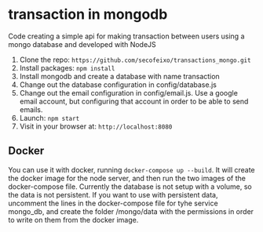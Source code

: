 # transaction in mongodb

Code creating a simple api for making transaction between users using a mongo database and developed with NodeJS

1. Clone the repo: `https://github.com/secofeixo/transactions_mongo.git`
2. Install packages: `npm install`
3. Install mongodb and create a database with name transaction
4. Change out the database configuration in config/database.js
5. Change out the email configuration in config/email.js. Use a google email account, but configuring that account in order to be able to send emails.
6. Launch: `npm start`
7. Visit in your browser at: `http://localhost:8080`

## Docker

You can use it with docker, running `docker-compose up --build`.
It will create the docker image for the node server, and then run the two images of the docker-compose file.
Currently the database is not setup with a volume, so the data is not persistent. 
If you want to use with persistent data, uncomment the lines in the docker-compose file for tyhe service mongo_db, and create the folder /mongo/data with the permissions in order to write on them from the docker image.
